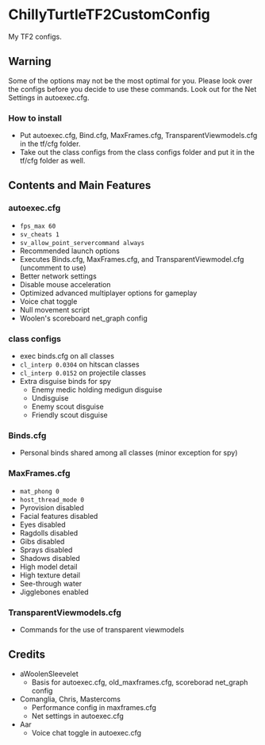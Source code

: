 # ChillyTurtleTF2CustomConfig
My TF2 configs.

## Warning
Some of the options may not be the most optimal for you. Please look over the configs before you decide to use these commands. Look out for the Net Settings in autoexec.cfg.

### How to install
- Put autoexec.cfg, Bind.cfg, MaxFrames.cfg, TransparentViewmodels.cfg in the tf/cfg folder.
- Take out the class configs from the class configs folder and put it in the tf/cfg folder as well.

## Contents and Main Features

### autoexec.cfg
- `fps_max 60`
- `sv_cheats 1`
- `sv_allow_point_servercommand always`
- Recommended launch options
- Executes Binds.cfg, MaxFrames.cfg, and TransparentViewmodel.cfg (uncomment to use)
- Better network settings
- Disable mouse acceleration
- Optimized advanced multiplayer options for gameplay
- Voice chat toggle
- Null movement script
- Woolen's scoreboard net_graph config

### class configs
- exec binds.cfg on all classes
- `cl_interp 0.0304` on hitscan classes
- `cl_interp 0.0152` on projectile classes
- Extra disguise binds for spy
  - Enemy medic holding medigun disguise
  - Undisguise
  - Enemy scout disguise
  - Friendly scout disguise

### Binds.cfg
- Personal binds shared among all classes (minor exception for spy)

### MaxFrames.cfg
- `mat_phong 0`
- `host_thread_mode 0`
- Pyrovision disabled
- Facial features disabled
- Eyes disabled
- Ragdolls disabled
- Gibs disabled
- Sprays disabled
- Shadows disabled
- High model detail
- High texture detail
- See-through water
- Jigglebones enabled

### TransparentViewmodels.cfg
- Commands for the use of transparent viewmodels

## Credits
- aWoolenSleevelet
  - Basis for autoexec.cfg, old_maxframes.cfg, scoreborad net_graph config
- Comanglia, Chris, Mastercoms
  - Performance config in maxframes.cfg
  - Net settings in autoexec.cfg
- Aar
  - Voice chat toggle in autoexec.cfg
